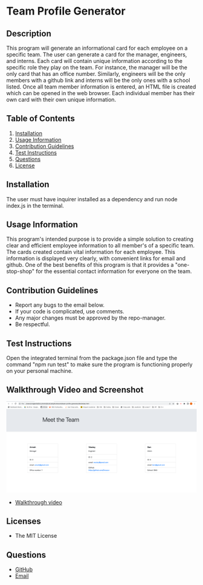 # Team Profile Generator

## Description

This program will generate an informational card for each employee on a specific team.  The user can generate a card for the manager, engineers, and interns.  Each card will contain unique information according to the specific role they play on the team.  For instance, the manager will be the only card that has an office number.  Similarly, engineers will be the only members with a github link and interns will be the only ones with a school listed.  Once all team member information is entered, an HTML file is created which can be opened in the web browser.  Each individual member has their own card with their own unique information.

## Table of Contents

1. [Installation](#installation)
2. [Usage Information](#usage)
3. [Contribution Guidelines](#contribution)
4. [Test Instructions](#test)
5. [Questions](#questions)
6. [License](#license)

## Installation <a name="installation"></a>

The user must have inquirer installed as a dependency and run node index.js in the terminal.

## Usage Information <a name="usage"></a>

This program's intended purpose is to provide a simple solution to creating clear and efficient employee information to all member's of a specific team.  The cards created contain vital information for each employee.  This information is displayed very clearly, with convenient links for email and github.  One of the best benefits of this program is that it provides a "one-stop-shop" for the essential contact information for everyone on the team.

## Contribution Guidelines <a name="contribution"></a>

* Report any bugs to the email below.
* If your code is complicated, use comments.
* Any major changes must be approved by the repo-manager.
* Be respectful.

## Test Instructions <a name="test"></a>

Open the integrated terminal from the package.json file and type the command "npm run test" to make sure the program is functioning properly on your personal machine.

## Walkthrough Video and Screenshot

![Screenshot of team profile cards](./assets/team_card_generator.png)
* [Walkthrough video](https://drive.google.com/file/d/1OiSOL95bP9TjjMXQVLYsLhBJPspBjbx-/view)

## Licenses <a name="license"></a>

* The MIT License

## Questions <a name="questions"></a>

* [GitHub](github.com/3roses)<br>
* [Email](mailto:cleslie25@gmail.com)
